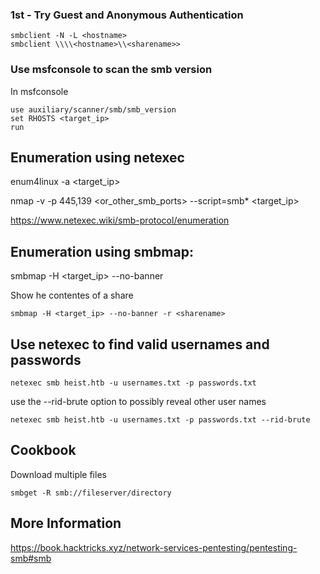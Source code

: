 ### 1st - Try Guest and Anonymous Authentication

	smbclient -N -L <hostname>
	smbclient \\\\<hostname>\\<sharename>>

### Use msfconsole to scan the smb version

In msfconsole

	use auxiliary/scanner/smb/smb_version
	set RHOSTS <target_ip>
	run

## Enumeration using netexec

enum4linux -a <target_ip>

nmap -v -p 445,139 <or_other_smb_ports> --script=smb* <target_ip>

https://www.netexec.wiki/smb-protocol/enumeration

## Enumeration using smbmap:

smbmap -H <target_ip> --no-banner

Show he contentes of a share

	smbmap -H <target_ip> --no-banner -r <sharename>



## Use netexec to find valid usernames and passwords

	netexec smb heist.htb -u usernames.txt -p passwords.txt

use the --rid-brute option to possibly reveal other user names

	netexec smb heist.htb -u usernames.txt -p passwords.txt --rid-brute

## Cookbook

Download multiple files

	smbget -R smb://fileserver/directory

## More Information

https://book.hacktricks.xyz/network-services-pentesting/pentesting-smb#smb